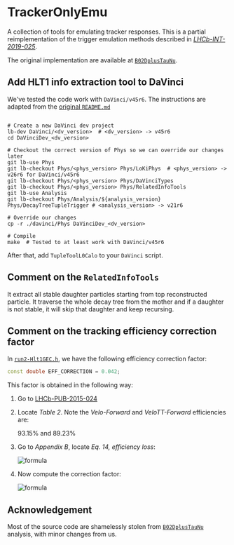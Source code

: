 # TrackerOnlyEmu
A collection of tools for emulating tracker responses. This is a partial
reimplementation of the trigger emulation methods described in
[_LHCb-INT-2019-025_](https://cds.cern.ch/record/2703802?ln=en).

The original implementation are available at [`B02DplusTauNu`](https://gitlab.cern.ch/lhcb-slb/B02DplusTauNu).


## Add HLT1 info extraction tool to DaVinci
We've tested the code work with `DaVinci/v45r6`. The instructions are adapted from the
[original `README.md`](https://gitlab.cern.ch/lhcb-slb/B02DplusTauNu/-/blob/master/tuple_production/tuple_tools_src/RelatedInfoTools/README.md)

```shell

# Create a new DaVinci dev project
lb-dev DaVinci/<dv_version>  # <dv_version> -> v45r6
cd DaVinciDev_<dv_version>

# Checkout the correct version of Phys so we can override our changes later
git lb-use Phys
git lb-checkout Phys/<phys_version> Phys/LoKiPhys  # <phys_version> -> v26r6 for DaVinci/v45r6
git lb-checkout Phys/<phys_version> Phys/DaVinciTypes
git lb-checkout Phys/<phys_version> Phys/RelatedInfoTools
git lb-use Analysis
git lb-checkout Phys/Analysis/${analysis_version} Phys/DecayTreeTupleTrigger # <analysis_version> -> v21r6

# Override our changes
cp -r ./davinci/Phys DaVinciDev_<dv_version>

# Compile
make  # Tested to at least work with DaVinci/v45r6
```

After that, add `TupleToolL0Calo` to your `DaVinci` script.


## Comment on the `RelatedInfoTools`

It extract all stable daughter particles starting from top reconstructed
particle. It traverse the whole decay tree from the mother and if a daughter
is not stable, it will skip that daughter and keep recursing.


## Comment on the tracking efficiency correction factor

In [`run2-Hlt1GEC.h`](./TrackerOnlyEmu/triggers/hlt1/run2-Hlt1GEC.h),
we have the following efficiency correction factor:
```cpp
const double EFF_CORRECTION = 0.042;
```

This factor is obtained in the following way:

1. Go to [LHCb-PUB-2015-024](https://cds.cern.ch/record/2105078/files/LHCb-PUB-2015-024.pdf)
2. Locate _Table 2_. Note the _Velo-Forward_ and _VeloTT-Forward_ efficiencies are:

    93.15% and 89.23%
3. Go to _Appendix B_, locate _Eq. 14, efficiency loss_:

    ![formula](https://render.githubusercontent.com/render/math?math=\text{efficiency%20loss}%20=%20\left(1%20-%20\frac{N_{\text{VeloTT-Forward}}}{N_{\text{Velo-Forward}}}%20\right))
4. Now compute the correction factor:

    ![formula](https://render.githubusercontent.com/render/math?math=\text{correction}%20=%20\left(1%20-%20\frac{0.8923}{0.9315}%20\right)%20=%200.042)


## Acknowledgement
Most of the source code are shamelessly stolen from [`B02DplusTauNu`](https://gitlab.cern.ch/lhcb-slb/B02DplusTauNu) analysis,
with minor changes from us.
